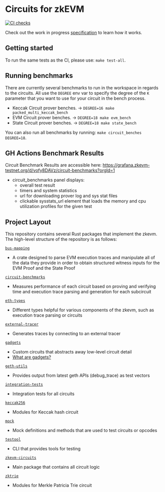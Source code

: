 # Circuits for zkEVM

[![CI checks](https://github.com/privacy-scaling-explorations/zkevm-circuits/actions/workflows/ci.yml/badge.svg)](https://github.com/privacy-scaling-explorations/zkevm-circuits/actions/workflows/ci.yml)

Check out the work in progress [specification](https://github.com/privacy-scaling-explorations/zkevm-specs) to learn how it works.


## Getting started

To run the same tests as the CI, please use: `make test-all`.

## Running benchmarks

There are currently several benchmarks to run in the workspace in regards to the circuits.
All use the `DEGREE` env var to specify the degree of the `K` parameter that you want 
to use for your circuit in the bench process.
-   Keccak Circuit prover benches. -> `DEGREE=16 make packed_multi_keccak_bench`
-   EVM Circuit prover benches. -> `DEGREE=18 make evm_bench`
-   State Circuit prover benches. -> `DEGREE=18 make state_bench`

You can also run all benchmarks by running: `make circuit_benches DEGREE=18`.

## GH Actions Benchmark Results

Circuit Benchmark Results are accessible here: https://grafana.zkevm-testnet.org/d/vofy8DAVz/circuit-benchmarks?orgId=1

- circuit_benchmarks panel displays:
    - overall test result
    - timers and system statistics
    - url for downloading prover log and sys stat files
    - clickable sysstats_url element that loads the memory and cpu utilization profiles for the given test
    

## Project Layout

This repository contains several Rust packages that implement the zkevm. The high-level structure of the repository is as follows:

[`bus-mapping`](https://github.com/scroll-tech/zkevm-circuits/tree/develop/bus-mapping)

- A crate designed to parse EVM execution traces and manipulate all of the data they provide in order to obtain structured witness inputs for the EVM Proof and the State Proof

[`circuit-benchmarks`](https://github.com/scroll-tech/zkevm-circuits/tree/develop/circuit-benchmarks)

- Measures performance of each circuit based on proving and verifying time and execution trace parsing and generation for each subcircuit

[`eth-types`](https://github.com/scroll-tech/zkevm-circuits/tree/develop/eth-types)

- Different types helpful for various components of the zkevm, such as execution trace parsing or circuits

[`external-tracer`](https://github.com/scroll-tech/zkevm-circuits/tree/develop/external-tracer)

- Generates traces by connecting to an external tracer

[`gadgets`](https://github.com/scroll-tech/zkevm-circuits/tree/develop/gadgets)

- Custom circuits that abstracts away low-level circuit detail
- [What are gadgets?](https://zcash.github.io/halo2/concepts/gadgets.html)

[`geth-utils`](https://github.com/scroll-tech/zkevm-circuits/tree/develop/geth-utils)

- Provides output from latest geth APIs (debug_trace) as test vectors

[`integration-tests`](https://github.com/scroll-tech/zkevm-circuits/tree/develop/integration-tests)

- Integration tests for all circuits

[`keccak256`](https://github.com/scroll-tech/zkevm-circuits/tree/develop/keccak256)

- Modules for Keccak hash circuit

[`mock`](https://github.com/scroll-tech/zkevm-circuits/tree/develop/mock)

- Mock definitions and methods that are used to test circuits or opcodes

[`testool`](https://github.com/scroll-tech/zkevm-circuits/tree/develop/testool)

- CLI that provides tools for testing

[`zkevm-circuits`](https://github.com/scroll-tech/zkevm-circuits/tree/develop/zkevm-circuits/src)

- Main package that contains all circuit logic

[`zktrie`](https://github.com/scroll-tech/zkevm-circuits/tree/develop/zktrie)

- Modules for Merkle Patricia Trie circuit
